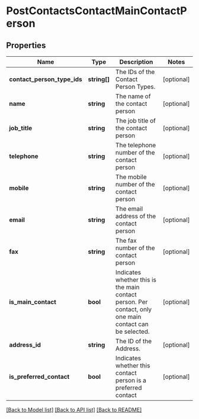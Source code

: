 # PostContactsContactMainContactPerson

## Properties
Name | Type | Description | Notes
------------ | ------------- | ------------- | -------------
**contact_person_type_ids** | **string[]** | The IDs of the Contact Person Types. | [optional] 
**name** | **string** | The name of the contact person | [optional] 
**job_title** | **string** | The job title of the contact person | [optional] 
**telephone** | **string** | The telephone number of the contact person | [optional] 
**mobile** | **string** | The mobile number of the contact person | [optional] 
**email** | **string** | The email address of the contact person | [optional] 
**fax** | **string** | The fax number of the contact person | [optional] 
**is_main_contact** | **bool** | Indicates whether this is the main contact person. Per contact, only one main contact can be selected. | [optional] 
**address_id** | **string** | The ID of the Address. | [optional] 
**is_preferred_contact** | **bool** | Indicates whether this contact person is a preferred contact | [optional] 

[[Back to Model list]](../README.md#documentation-for-models) [[Back to API list]](../README.md#documentation-for-api-endpoints) [[Back to README]](../README.md)


